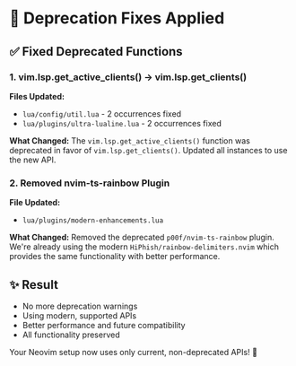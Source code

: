 # 🔧 Deprecation Fixes Applied

## ✅ Fixed Deprecated Functions

### 1. **vim.lsp.get_active_clients() → vim.lsp.get_clients()**
**Files Updated:**
- `lua/config/util.lua` - 2 occurrences fixed
- `lua/plugins/ultra-lualine.lua` - 2 occurrences fixed

**What Changed:**
The `vim.lsp.get_active_clients()` function was deprecated in favor of `vim.lsp.get_clients()`. Updated all instances to use the new API.

### 2. **Removed nvim-ts-rainbow Plugin**
**File Updated:**
- `lua/plugins/modern-enhancements.lua`

**What Changed:**
Removed the deprecated `p00f/nvim-ts-rainbow` plugin. We're already using the modern `HiPhish/rainbow-delimiters.nvim` which provides the same functionality with better performance.

## ✨ Result
- No more deprecation warnings
- Using modern, supported APIs
- Better performance and future compatibility
- All functionality preserved

Your Neovim setup now uses only current, non-deprecated APIs! 🚀